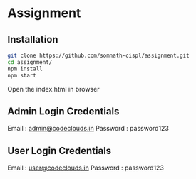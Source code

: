 # Assignment

## Installation
```sh
git clone https://github.com/somnath-cispl/assignment.git
cd assignment/
npm install
npm start
```
Open the index.html in browser

## Admin Login Credentials

Email : admin@codeclouds.in
Password : password123


## User Login Credentials

Email : user@codeclouds.in
Password : password123


